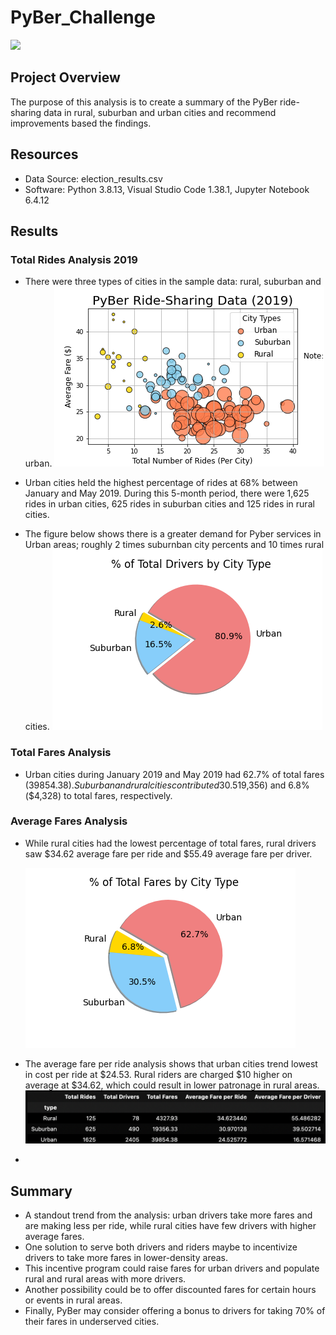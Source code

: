 # PyBer_Challenge
![](Resources/data_vis.png) 
## Project Overview
The purpose of this analysis is to create a summary of the PyBer ride-sharing data in rural, suburban and urban cities and recommend improvements based the findings.



## Resources
- Data Source: election_results.csv
- Software: Python 3.8.13, Visual Studio Code 1.38.1, Jupyter Notebook 6.4.12

## Results
### Total Rides Analysis 2019

- There were three types of cities in the sample data: rural, suburban and urban.
![](analysis/Fig1.png)

- Urban cities held the highest percentage of rides at 68% between January and May 2019. During this 5-month period, there were 1,625 rides in urban cities, 625 rides in suburban cities and 125 rides in rural cities. 
- The figure below shows there is a greater demand for Pyber services in Urban areas; roughly 2 times suburnban city percents and 10 times rural cities.
![](analysis/Fig6.png)
    
### Total Fares Analysis

- Urban cities during January 2019 and May 2019 had 62.7% of total fares ($39854.38). Suburban and rural cities contributed 30.5%($19,356) and 6.8%($4,328) to total fares, respectively. 

### Average Fares Analysis
- While rural cities had the lowest percentage of total fares, rural drivers saw $34.62 average fare per ride and $55.49 average fare per driver.

    ![](analysis/Fig5.png)

- The average fare per ride analysis shows that urban cities trend lowest in cost per ride at $24.53. Rural riders are charged $10 higher on average at $34.62, which could result in lower patronage in rural areas.
![](analysis/average_fare.png)
    
-
## Summary
- A standout trend from the analysis: urban drivers take more fares and are making less per ride, while rural cities have few drivers with higher average fares. 
- One solution to serve both drivers and riders maybe to incentivize drivers to take more fares in lower-density areas.
- This incentive program could raise fares for urban drivers and populate rural and rural areas with more drivers.
- Another possibility could be to offer discounted fares for certain hours or events in rural areas.
- Finally, PyBer may consider offering a bonus to drivers for taking 70% of their fares in underserved cities. 